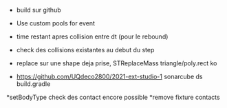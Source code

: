 
* build sur github
* Use custom pools for event


* time restant apres collision entre dt (pour le rebound)

* check des collisions existantes au debut du step

* replace sur une shape deja prise, STReplaceMass triangle/poly.rect ko

* https://github.com/UQdeco2800/2021-ext-studio-1 sonarcube ds build.gradle


*setBodyType check des contact encore possible
*remove fixture contacts
